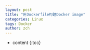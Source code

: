 ```yaml
---
layout: post
title: "用Dockerfile构建Docker image"
categories: Linux
tags: Docker 
author: zch
---
```


* content
{:toc}
